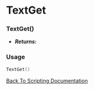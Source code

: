# TextGet

### TextGet()
- ***Returns:*** 

### Usage

```Lua
TextGet()
```


[Back To Scripting Documentation](../README.md)
